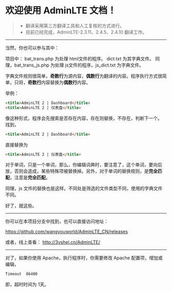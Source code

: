 # 欢迎使用 AdminLTE 文档！

> * 翻译采用第三方翻译工具和人工复核的方式进行。
> * 目前已经完成，AdminLTE-2.3.11、2.4.5、2.4.10 翻译工作。

----------
当然，你也可以参与其中：

项目中：
bat_trans.php 为处理 html文件的程序。
dict.txt 为其字典文件。
同理，bat_trans_js.php 为处理 js文件的程序，js_dict.txt 为字典文件。

字典文件规则很简单，**奇数行**为源内容，**偶数行**为翻译的内容。程序执行方式很简单，只将，**奇数行**内容替换为**偶数行**内容。

举例：
```html
<title>AdminLTE 2 | Dashboard</title>
<title>AdminLTE 2 | 仪表盘</title>
```
像这种形式，程序会先搜索是否存在内容，存在则替换，不存在，判断下一个。
找到，
```html
<title>AdminLTE 2 | Dashboard</title>
```
直接替换为
```html
<title>AdminLTE 2 | 仪表盘</title>
```

对于单词，只是一个单词，那么，你编辑词典时，要注意了，这个单词，要向后放，否则会造成，某些特殊项被替换掉。另外，对于单词的替换规则，是**完全匹配**，注意是**完全匹配**。

同理，js 文件的替换也是这样。不同处是筛选的文件类型不同，使用的字典文件不同。

好了，就这些。

----------

你可以在本项目分支中找到，也可以直接访问地址：

https://github.com/wangyouworld/AdminLTE_CN/releases

或者，线上查看：
http://3vshej.cn/AdminLTE/

----------

对了，如果你使用 Apache，执行程序时，你需要修改 Apache 配置项，增加或编辑，
```html
Timeout  86400
```

即，超时时间为 1天。
